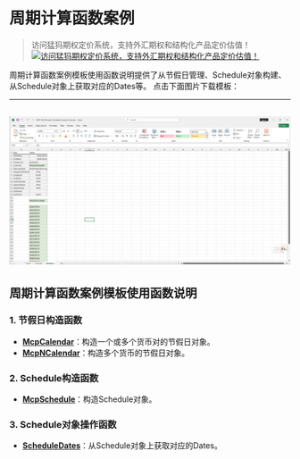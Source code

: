 # **周期计算函数案例**


> 访问猛犸期权定价系统，支持外汇期权和结构化产品定价估值！
[![访问猛犸期权定价系统，支持外汇期权和结构化产品定价估值！](../pic/mathema.png)](https://fxo.mathema.com.cn)

周期计算函数案例模板使用函数说明提供了从节假日管理、Schedule对象构建、从Schedule对象上获取对应的Dates等。
点击下面图片下载模板：

---
[![MCP-TC20-Periodic Calculation Function Case](./pic/tc20.png)](./MCP-TC20-PeriodicCalculationFunctionCase.xlsx)
---

## **周期计算函数案例模板使用函数说明**

### **1. 节假日构造函数**
- **[McpCalendar](/zh/latest/api/calendar.html#excel-mcpcalendar-code-dates)**：构造一个或多个货币对的节假日对象。
- **[McpNCalendar](/zh/latest/api/calendar.html#excel-mcpncalendar-ccys-holidays)**：构造多个货币的节假日对象。

### **2. Schedule构造函数**
- **[McpSchedule](/zh/latest/api/schedule.html#excel-mcpschedule-args1-args2-args3-args4-args5-fmt-vp)**：构造Schedule对象。

### **3. Schedule对象操作函数**
- **[ScheduleDates](/zh/latest/api/schedule.html#excel-scheduledates-obj)**：从Schedule对象上获取对应的Dates。